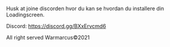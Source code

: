 Husk at joine discorden hvor du kan se hvordan du installere din Loadingscreen.

Discord: https://discord.gg/BXxErvcmd6

All right served Warmarcus©️2021
